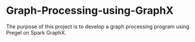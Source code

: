 # Graph-Processing-using-GraphX
The purpose of this project is to develop a graph processing program using Pregel on Spark GraphX.
